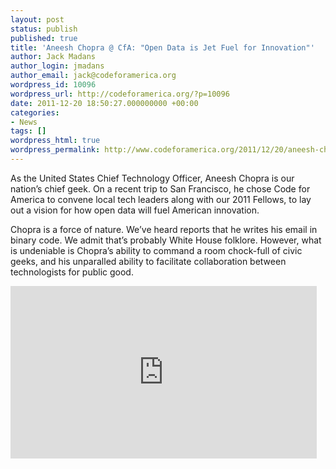 ```yaml
---
layout: post
status: publish
published: true
title: 'Aneesh Chopra @ CfA: "Open Data is Jet Fuel for Innovation"'
author: Jack Madans
author_login: jmadans
author_email: jack@codeforamerica.org
wordpress_id: 10096
wordpress_url: http://codeforamerica.org/?p=10096
date: 2011-12-20 18:50:27.000000000 +00:00
categories:
- News
tags: []
wordpress_html: true
wordpress_permalink: http://www.codeforamerica.org/2011/12/20/aneesh-chopra-cfa-open-data-is-jet-fuel-for-innovation/
---
```


<p>As the United States Chief Technology Officer, Aneesh Chopra is our nation’s chief geek. On a recent trip to San Francisco, he chose Code for America to convene local tech leaders along with our 2011 Fellows, to lay out a vision for how open data will fuel American innovation.</p>
<p>Chopra is a force of nature. We’ve heard reports that he writes his email in binary code. We admit that’s probably White House folklore. However, what is undeniable is Chopra’s ability to command a room chock-full of civic geeks, and his unparalled ability to facilitate collaboration between technologists for public good.</p>
<p><iframe allowfullscreen="" frameborder="0" height="276" mozallowfullscreen="" src="http://player.vimeo.com/video/33321208?title=0&amp;byline=0&amp;portrait=0" webkitallowfullscreen="" width="490"></iframe></p>
